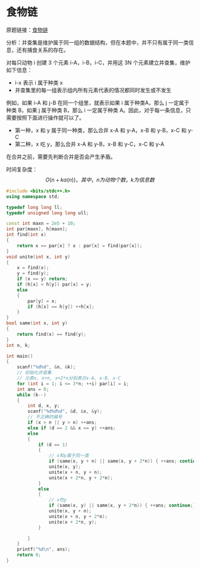 # 食物链

原题链接：[食物链](http://poj.org/problem?id=1182)

分析：并查集是维护属于同一组的数据结构，但在本题中，并不只有属于同一类信息，还有捕食关系的存在。

对每只动物 i 创建 3 个元素 i-A，i-B，i-C，并用这 3N 个元素建立并查集，维护如下信息：

- i-x 表示 i 属于种类 x
- 并查集里的每一组表示组内所有元素代表的情况都同时发生或不发生

例如，如果 i-A 和 j-B 在同一个组里，就表示如果 i 属于种类A，那么 j 一定属于种类 B，如果 j 属于种类 B，那么 i 一定属于种类 A。因此，对于每一条信息，只需要按照下面进行操作就可以了。

- 第一种，x 和 y 属于同一种类，那么合并 x-A 和 y-A，x-B 和 y-B，x-C 和 y-C
- 第二种，x 吃 y，那么合并 x-A 和 y-B，x-B 和 y-C，x-C 和 y-A

在合并之前，需要先判断合并是否会产生矛盾。

时间复杂度：
$$
O(n + k\alpha (n))，其中，n为动物个数，k为信息数
$$


```cpp
#include <bits/stdc++.h>
using namespace std;

typedef long long ll;
typedef unsigned long long ull;

const int maxn = 2e5 + 10;
int par[maxn], h[maxn];
int find(int x)
{
    return x == par[x] ? x : par[x] = find(par[x]);
}
void unite(int x, int y)
{
    x = find(x);
    y = find(y);
    if (x == y) return;
    if (h[x] < h[y]) par[x] = y;
    else
    {
        par[y] = x;
        if (h[x] == h[y]) ++h[x];
    }
}
bool same(int x, int y)
{
    return find(x) == find(y);
}
int n, k;

int main()
{
    scanf("%d%d", &n, &k);
    // 初始化并查集
    // 元素x, x+n, x+2*n分别表示x-A, x-B, x-C
    for (int i = 1; i <= 3*n; ++i) par[i] = i;
    int ans = 0;
    while (k--)
    {
        int d, x, y;
        scanf("%d%d%d", &d, &x, &y);
        // 不正确的编号
        if (x > n || y > n) ++ans;
        else if (d == 2 && x == y) ++ans;
        else
        {
            if (d == 1)
            {
                // x和y属于同一类
                if (same(x, y + n) || same(x, y + 2*n)) { ++ans; continue;}
                unite(x, y);
                unite(x + n, y + n);
                unite(x + 2*n, y + 2*n);
            }
            else
            {
                // x吃y
                if (same(x, y) || same(x, y + 2*n)) { ++ans; continue;}
                unite(x, y + n);
                unite(x + n, y + 2*n);
                unite(x + 2*n, y);
            }

        }
    }
    printf("%d\n", ans);
    return 0;
}
```

